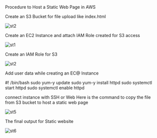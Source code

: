 Procedure to Host a Static Web Page in AWS

Create an S3 Bucket for file upload like index.html

![st2](https://github.com/shiyammk/Static-Website-AWS/assets/160907011/74cdd06a-0983-4471-920c-575c4eaa2705)

Create an EC2 Instance and attach IAM Role created for S3 access

![st1](https://github.com/shiyammk/Static-Website-AWS/assets/160907011/3f44b91d-72ce-447d-9a39-153c001a1959)

Create an IAM Role for S3

![st2](https://github.com/shiyammk/Static-Website-AWS/assets/160907011/6c7de2b4-e503-40d4-833f-0f79b53cefbd)

Add user data while creating an EC@ Instance

#! /bin/bash
sudo yum-y update
sudo yum-y install httpd
sudo systemctl start httpd
sudo systemctl enable httpd

connect instance with SSH or Web Here is the command to copy the file from S3 bucket to host a static web page

![st5](https://github.com/shiyammk/Static-Website-AWS/assets/160907011/fb512b47-63e2-46d1-bd59-edaa28c10f53)

The final output for Static website

![st6](https://github.com/shiyammk/Static-Website-AWS/assets/160907011/493fc2f2-e326-45f9-a04f-7665984d8a1d)
